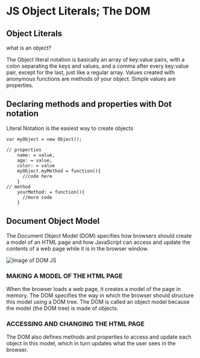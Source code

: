 
# JS Object Literals; The DOM

## Object Literals
what is an object?

The Object literal notation is basically an array of key:value pairs, with a colon separating the keys and values, and a comma after every key:value pair, except for the last, just like a regular array. Values created with anonymous functions are methods of your object. Simple values are properties.

## Declaring methods and properties with Dot notation

Literal Notation is the easiest way to create objects

```
var myObject = new Object();

// properties
	name: = value,
	age: = value,
    color: = value
	myObject.myMethod = function(){
	  //code here
	}
// method
	yourMethod: = function(){
	  //more code
	}
```

## Document Object Model

The Document Object Model (DOM) specifies how browsers should create a model of an HTML page and how JavaScript can access and update the contents of a web page while it is in the browser window.

![Image of DOM JS](https://www.guru99.com/images/JavaScript/javascript8_1.png)


### MAKING A MODEL OF THE HTML PAGE
When the browser loads a web page, it creates a model of the page in memory.
The DOM specifies the way in which the browser should structure this model using a DOM tree.
The DOM is called an object model because the model (the DOM tree) is made of objects.

### ACCESSING AND CHANGING THE HTML PAGE
The DOM also defines methods and properties to access and update each object in this model, which in turn updates what the user sees in the browser.
